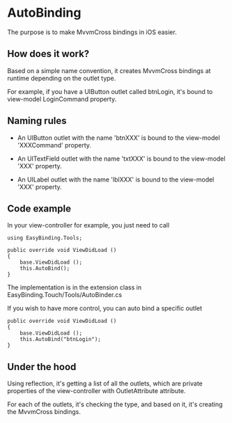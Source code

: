 AutoBinding
===========

The purpose is to make MvvmCross bindings in iOS easier.


How does it work?
-----------------

Based on a simple name convention, it creates MvvmCross bindings at runtime depending on the outlet type.

For example, if you have a UIButton outlet called btnLogin, it's bound to view-model LoginCommand property.


Naming rules
-----------------

- An UIButton outlet with the name 'btnXXX' is bound to the view-model 'XXXCommand' property.

- An UITextField outlet with the name 'txtXXX' is bound to the view-model 'XXX' property.

- An UILabel outlet with the name 'lblXXX' is bound to the view-model 'XXX' property.


Code example
-------------

In your view-controller for example, you just need to call

    using EasyBinding.Tools;
    
    public override void ViewDidLoad () 
    {
		base.ViewDidLoad ();
		this.AutoBind();
    }
    
The implementation is in the extension class in EasyBinding.Touch/Tools/AutoBinder.cs

If you wish to have more control, you can auto bind a specific outlet

    public override void ViewDidLoad () 
    {
		base.ViewDidLoad ();
		this.AutoBind("btnLogin");
    }


Under the hood
--------------

Using reflection, it's getting a list of all the outlets, which are private properties of the view-controller with OutletAttribute attribute.

For each of the outlets, it's checking the type, and based on it, it's creating the MvvmCross bindings.

